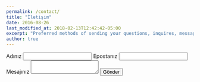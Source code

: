 ```yaml
---
permalink: /contact/
title: "İletişim"
date: 2016-08-26
last_modified_at: 2018-02-13T12:42:42-05:00
excerpt: "Preferred methods of sending your questions, inquires, messages, and love letters to me."
author: true
---
```

<div id="contact">
<div id="contact-form">
<form action="https://formspree.io/f/esen.yalim@gmail.com" method="POST">
  <label>Adınız <input type="text" name="name"> </label>
  <label>Epostanız <input type="email" name="_replyto"> </label>
  <label>Mesajınız <textarea name="message"></textarea> </label>
  <button type="submit">Gönder</button>     
</form>
</div>
</div>

